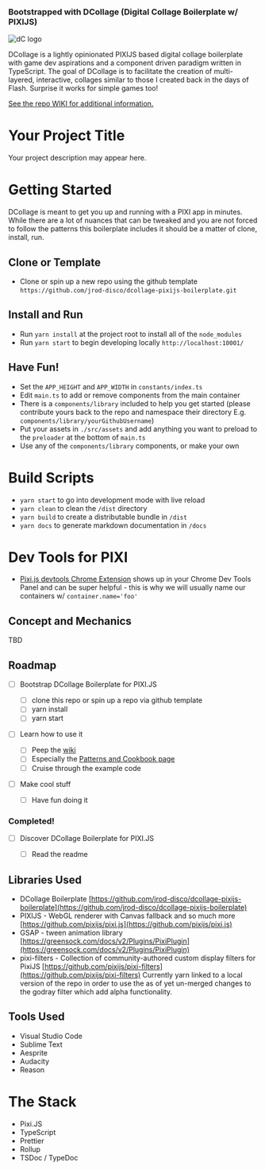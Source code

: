 ### Bootstrapped with DCollage (Digital Collage Boilerplate w/ PIXIJS)

![dC logo](http://content.jrvhost.com/github/dc-logo.png)

DCollage is a lightly opinionated PIXIJS based digital collage boilerplate with game dev aspirations and a component driven paradigm written in TypeScript.
The goal of DCollage is to facilitate the creation of multi-layered, interactive, collages similar to those I created back in the days of Flash. Surprise it works for simple games too!

[See the repo WIKI for additional information.](https://github.com/jrod-disco/dcollage-pixijs-boilerplate/wiki)

# Your Project Title

Your project description may appear here.

# Getting Started

DCollage is meant to get you up and running with a PIXI app in minutes. While there are a lot of nuances that can be tweaked and you are not forced to follow the patterns this boilerplate includes it should be a matter of clone, install, run.

## Clone or Template

- Clone or spin up a new repo using the github template `https://github.com/jrod-disco/dcollage-pixijs-boilerplate.git`

## Install and Run

- Run `yarn install` at the project root to install all of the `node_modules`
- Run `yarn start` to begin developing locally `http://localhost:10001/`

## Have Fun!

- Set the `APP_HEIGHT` and `APP_WIDTH` in `constants/index.ts`
- Edit `main.ts` to add or remove components from the main container
- There is a `components/library` included to help you get started (please contribute yours back to the repo and namespace their directory E.g. `components/library/yourGithubUsername`)
- Put your assets in `./src/assets` and add anything you want to preload to the `preloader` at the bottom of `main.ts`
- Use any of the `components/library` components, or make your own

# Build Scripts

- `yarn start` to go into development mode with live reload
- `yarn clean` to clean the `/dist` directory
- `yarn build` to create a distributable bundle in `/dist`
- `yarn docs` to generate markdown documentation in `/docs`

# Dev Tools for PIXI

- [Pixi.js devtools Chrome Extension](https://chrome.google.com/webstore/detail/pixijs-devtools/aamddddknhcagpehecnhphigffljadon?hl=en) shows up in your Chrome Dev Tools Panel and can be super helpful - this is why we will usually name our containers w/ `container.name='foo'`

## Concept and Mechanics

TBD

## Roadmap

- [ ] Bootstrap DCollage Boilerplate for PIXI.JS

  - [ ] clone this repo or spin up a repo via github template
  - [ ] yarn install
  - [ ] yarn start

- [ ] Learn how to use it

  - [ ] Peep the [wiki](https://github.com/jrod-disco/dcollage-pixijs-boilerplate/wiki)
  - [ ] Especially the [Patterns and Cookbook page](https://github.com/jrod-disco/dcollage-pixijs-boilerplate/wiki/Patterns-and-Cookbook)
  - [ ] Cruise through the example code

- [ ] Make cool stuff
  - [ ] Have fun doing it

### Completed!

- [ ] Discover DCollage Boilerplate for PIXI.JS

  - [ ] Read the readme

## Libraries Used

- DCollage Boilerplate [https://github.com/jrod-disco/dcollage-pixijs-boilerplate](https://github.com/jrod-disco/dcollage-pixijs-boilerplate)
- PIXIJS - WebGL renderer with Canvas fallback and so much more [https://github.com/pixijs/pixi.js](https://github.com/pixijs/pixi.js)
- GSAP - tween animation library [https://greensock.com/docs/v2/Plugins/PixiPlugin](https://greensock.com/docs/v2/Plugins/PixiPlugin)
- pixi-filters - Collection of community-authored custom display filters for PixiJS [https://github.com/pixijs/pixi-filters](https://github.com/pixijs/pixi-filters) Currently yarn linked to a local version of the repo in order to use the as of yet un-merged changes to the godray filter which add alpha functionality.

## Tools Used

- Visual Studio Code
- Sublime Text
- Aesprite
- Audacity
- Reason

# The Stack

- Pixi.JS
- TypeScript
- Prettier
- Rollup
- TSDoc / TypeDoc
